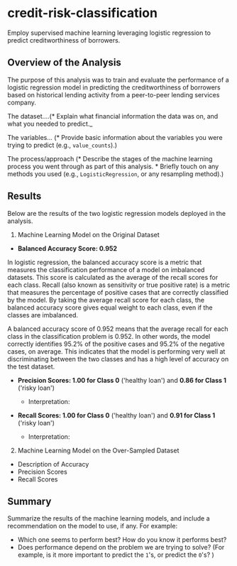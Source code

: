 # credit-risk-classification
Employ supervised machine learning leveraging logistic regression to predict creditworthiness of borrowers.

## Overview of the Analysis
The purpose of this analysis was to train and evaluate the performance of a logistic regression model in predicting the creditworthiness of borrowers based on historical lending activity from a peer-to-peer lending services company.

The dataset....(* Explain what financial information the data was on, and what you needed to predict._

The variables...  (* Provide basic information about the variables you were trying to predict (e.g., `value_counts`).)

The process/approach (* Describe the stages of the machine learning process you went through as part of this analysis. * Briefly touch on any methods you used (e.g., `LogisticRegression`, or any resampling method).)


## Results

Below are the results of the two logistic regression models deployed in the analysis.

1. Machine Learning Model on the Original Dataset
  - **Balanced Accuracy Score: 0.952**
  <p>In logistic regression, the balanced accuracy score is a metric that measures the classification performance of a model on imbalanced datasets. This score is calculated as the average of the recall scores for each class. Recall (also known as sensitivity or true positive rate) is a metric that measures the percentage of positive cases that are correctly classified by the model. By taking the average recall score for each class, the balanced accuracy score gives equal weight to each class, even if the classes are imbalanced. 
  <p>A balanced accuracy score of 0.952 means that the average recall for each class in the classification problem is 0.952. In other words, the model correctly identifies 95.2% of the positive cases and 95.2% of the negative cases, on average. This indicates that the model is performing very well at discriminating between the two classes and has a high level of accuracy on the test dataset.
    
  - **Precision Scores: 1.00 for Class 0** ('healthy loan') and **0.86 for Class 1** ('risky loan')
    - Interpretation:  
  
  - **Recall Scores: 1.00 for Class 0** ('healthy loan') and **0.91 for Class 1** ('risky loan')
    - Interpretation:
 
2. Machine Learning Model on the Over-Sampled Dataset
  - Description of Accuracy
  - Precision Scores
  - Recall Scores

## Summary

Summarize the results of the machine learning models, and include a recommendation on the model to use, if any. For example:
* Which one seems to perform best? How do you know it performs best?
* Does performance depend on the problem we are trying to solve? (For example, is it more important to predict the `1`'s, or predict the `0`'s? )
